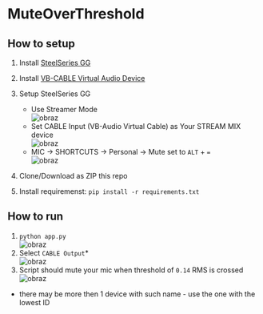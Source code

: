 # MuteOverThreshold

## How to setup
1. Install [SteelSeries GG](https://steelseries.com/gg)
2. Install [VB-CABLE Virtual Audio Device](https://vb-audio.com/Cable/)
3. Setup SteelSeries GG
    - Use Streamer Mode <br> ![obraz](https://github.com/GrzegorzWalewski/muteOverThreshold/assets/25950627/c8bc533d-dab6-4cf6-8256-802b824c2b66)
    - Set CABLE Input (VB-Audio Virtual Cable) as Your STREAM MIX device <br> ![obraz](https://github.com/GrzegorzWalewski/muteOverThreshold/assets/25950627/eca34adc-df1a-42cc-8220-7e58b4a89a19)  
    - MIC -> SHORTCUTS -> Personal -> Mute set to `ALT` + `=` <br> ![obraz](https://github.com/GrzegorzWalewski/muteOverThreshold/assets/25950627/0a99723f-8041-45a8-97e8-6cda6b79eef8)

3. Clone/Download as ZIP this repo
4. Install requiremenst: `pip install -r requirements.txt`

## How to run
1. `python app.py` <br> ![obraz](https://github.com/GrzegorzWalewski/muteOverThreshold/assets/25950627/00d152a7-23f6-49a7-a7af-408e8d5ec06c)
2. Select `CABLE Output`* <br> ![obraz](https://github.com/GrzegorzWalewski/muteOverThreshold/assets/25950627/348e99f1-120b-4752-9d52-450bf7032326)
3. Script should mute your mic when threshold of `0.14` RMS is crossed <br> ![obraz](https://github.com/GrzegorzWalewski/muteOverThreshold/assets/25950627/71b8b54f-592a-4988-8d41-04cfc0f2d800)

* there may be more then 1 device with such name - use the one with the lowest ID
